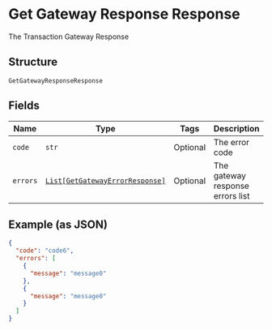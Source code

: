
# Get Gateway Response Response

The Transaction Gateway Response

## Structure

`GetGatewayResponseResponse`

## Fields

| Name | Type | Tags | Description |
|  --- | --- | --- | --- |
| `code` | `str` | Optional | The error code |
| `errors` | [`List[GetGatewayErrorResponse]`](../../doc/models/get-gateway-error-response.md) | Optional | The gateway response errors list |

## Example (as JSON)

```json
{
  "code": "code6",
  "errors": [
    {
      "message": "message0"
    },
    {
      "message": "message0"
    }
  ]
}
```

